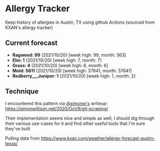 # Allergy Tracker

Keep history of allergies in Austin, TX using github Actions (sourced from KXAN's allergy tracker)

## Current forecast
<!-- INJECT FORECAST -->
- **Ragweed: 99** (2021/10/20)  [week high: 99, month: 363]
- **Elm: 1** (2021/10/20)  [week high: 7, month: 7]
- **Grass: 4** (2021/10/20)  [week high: 6, month: 6]
- **Mold: 5611** (2021/10/20)  [week high: 37641, month: 37641]
- **Redberry___Juniper: 1** (2021/10/20)  [week high: 1, month: 2]
<!-- END INJECT FORECAST -->

## Technique

I encountered this pattern via [@simonw's](https://github.com/simonw) writeup: https://simonwillison.net/2020/Oct/9/git-scraping/

Their implementation seems nice and simple as well, I should dig through their various use-cases for it and find other useful tools that I'm sure they've built

Pulling data from https://www.kxan.com/weather/allergy-forecast-austin-texas/
